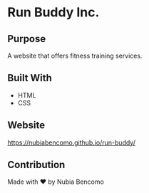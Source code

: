 # Run Buddy Inc.

## Purpose
A website that offers fitness training services.

## Built With
* HTML
* CSS

## Website
https://nubiabencomo.github.io/run-buddy/

## Contribution
Made with ❤️ by Nubia Bencomo
